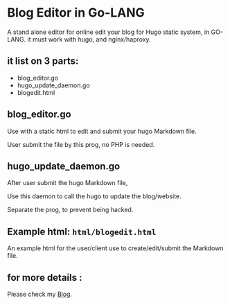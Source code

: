 # Blog Editor in Go-LANG

A stand alone editor for online edit your blog for Hugo static system, in GO-LANG.
it must work with hugo, and nginx/haproxy.

## it list on 3 parts:
*  blog_editor.go
*  hugo_update_daemon.go
*  blogedit.html

##  blog_editor.go
Use with a static html to edit and submit your hugo Markdown file.

User submit the file by this prog, no PHP is needed.


## hugo_update_daemon.go
After user submit the hugo Markdown file,

Use this daemon to call the hugo to update the blog/website.

Separate the prog, to prevent being hacked.


## Example html: `html/blogedit.html`
An example html for the user/client use to create/edit/submit the Markdown file.

## for more details :
Please check my [Blog](https://blog00.jjj123.com/post/2025/04/20250406_225415/).

